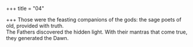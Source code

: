 +++
title = "04"

+++
Those were the feasting companions of the gods: the sage poets of old,  provided with truth.  
The Fathers discovered the hidden light. With their mantras that come  true, they generated the Dawn.  